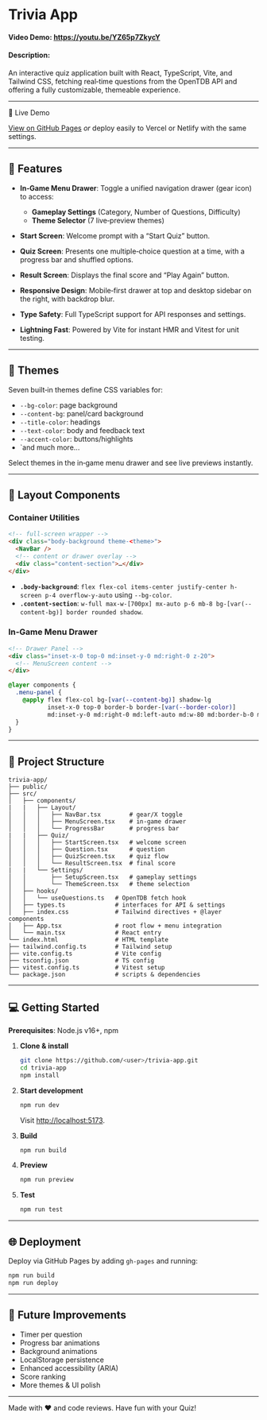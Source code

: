 # Trivia App

#### Video Demo:  https://youtu.be/YZ65p7ZkycY
#### Description:
An interactive quiz application built with React, TypeScript, Vite, and Tailwind CSS, fetching real‑time questions from the OpenTDB API and offering a fully customizable, themeable experience.

---

🔗 Live Demo

[View on GitHub Pages](https://andre-lmarinho.github.io/Trivia/)
*or* deploy easily to Vercel or Netlify with the same settings.

---

## 🚀 Features

* **In‑Game Menu Drawer**: Toggle a unified navigation drawer (gear icon) to access:

  * **Gameplay Settings** (Category, Number of Questions, Difficulty)
  * **Theme Selector** (7 live‑preview themes)
* **Start Screen**: Welcome prompt with a “Start Quiz” button.
* **Quiz Screen**: Presents one multiple‑choice question at a time, with a progress bar and shuffled options.
* **Result Screen**: Displays the final score and “Play Again” button.
* **Responsive Design**: Mobile‑first drawer at top and desktop sidebar on the right, with backdrop blur.
* **Type Safety**: Full TypeScript support for API responses and settings.
* **Lightning Fast**: Powered by Vite for instant HMR and Vitest for unit testing.

---

## 🌈 Themes

Seven built‑in themes define CSS variables for:

* `--bg-color`: page background
* `--content-bg`: panel/card background
* `--title-color`: headings
* `--text-color`: body and feedback text
* `--accent-color`: buttons/highlights
* `and much more...

Select themes in the in‑game menu drawer and see live previews instantly.

---

## 📐 Layout Components

### Container Utilities

```html
<!-- full-screen wrapper -->
<div class="body-background theme-<theme>">
  <NavBar />
  <!-- content or drawer overlay -->
  <div class="content-section">…</div>
</div>
```

* **`.body-background`**: `flex flex-col items-center justify-center h-screen p-4 overflow-y-auto` using `--bg-color`.
* **`.content-section`**: `w-full max-w-[700px] mx-auto p-6 mb-8 bg-[var(--content-bg)] border rounded shadow`.

### In‑Game Menu Drawer

```html
<!-- Drawer Panel -->
<div class="inset-x-0 top-0 md:inset-y-0 md:right-0 z-20">
  <!-- MenuScreen content -->
</div>
```

```css
@layer components {
  .menu-panel {
    @apply flex flex-col bg-[var(--content-bg)] shadow-lg
           inset-x-0 top-0 border-b border-[var(--border-color)]
           md:inset-y-0 md:right-0 md:left-auto md:w-80 md:border-b-0 md:border-r;
  }
}
```

---

## 📁 Project Structure

```
trivia-app/
├── public/
├── src/
│   ├── components/
|   |   ├── Layout/
│   │   │   ├── NavBar.tsx        # gear/X toggle
│   │   │   ├── MenuScreen.tsx    # in-game drawer
│   │   │   └── ProgressBar       # progress bar
|   |   ├── Quiz/
│   │   │   ├── StartScreen.tsx   # welcome screen
│   │   │   ├── Question.tsx      # question
│   │   │   ├── QuizScreen.tsx    # quiz flow
│   │   │   └── ResultScreen.tsx  # final score
|   |   └── Settings/
│   │       ├── SetupScreen.tsx   # gameplay settings
│   │       └── ThemeScreen.tsx   # theme selection
│   ├── hooks/
│   │   └── useQuestions.ts   # OpenTDB fetch hook
│   ├── types.ts              # interfaces for API & settings
│   ├── index.css             # Tailwind directives + @layer components
│   ├── App.tsx               # root flow + menu integration
│   └── main.tsx              # React entry
└── index.html                # HTML template
├── tailwind.config.ts        # Tailwind setup
├── vite.config.ts            # Vite config
├── tsconfig.json             # TS config
├── vitest.config.ts          # Vitest setup
└── package.json              # scripts & dependencies
```

---

## 💻 Getting Started

**Prerequisites**: Node.js v16+, npm

1. **Clone & install**

   ```bash
   git clone https://github.com/<user>/trivia-app.git
   cd trivia-app
   npm install
   ```
2. **Start development**

   ```bash
   npm run dev
   ```

   Visit [http://localhost:5173](http://localhost:5173).
3. **Build**

   ```bash
   npm run build
   ```
4. **Preview**

   ```bash
   npm run preview
   ```
5. **Test**

   ```bash
   npm run test
   ```

---

## 🌐 Deployment

Deploy via GitHub Pages by adding `gh-pages` and running:

```bash
npm run build
npm run deploy
```

---

## 🔮 Future Improvements

* Timer per question
* Progress bar animations
* Background animations
* LocalStorage persistence
* Enhanced accessibility (ARIA)
* Score ranking
* More themes & UI polish

---

Made with ❤️ and code reviews. Have fun with your Quiz!
